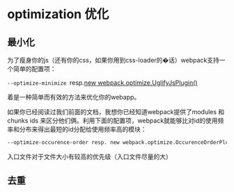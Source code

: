# optimization 优化

## 最小化

为了瘦身你的js（还有你的css，如果你用到css-loader的�话）webpack支持一个简单的配置项：

```--optimize-minimize ```resp.[new webpack.optimize.UglifyJsPlugin()](http://webpack.github.io/docs/list-of-plugins.html#uglifyjsplugin) 

着是一种简单而有效的方法来优化你的webapp。

如果你已经阅读过我们前面的文档，我想你已经知道webpack提供了modules 和 chunks ids 来区分他们俩。利用下面的配置项，webpack就能够比对id的使用频率和分布来得出最短的id分配给使用频率高的模块：

``` zsh
--optimize-occurence-order resp. new webpack.optimize.OccurenceOrderPlugin()

```
入口文件对于文件大小有较高的优先级（入口文件尽量的大）

## 去重
